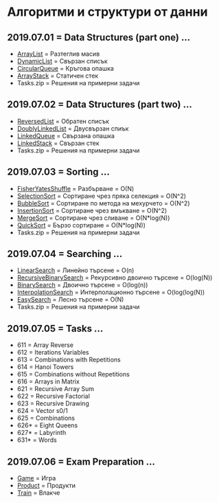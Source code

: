 # Алгоритми и структури от данни

## 2019.07.01 = Data Structures (part one) ...
- [ArrayList](2019.07.01/ArrayList) = Разтеглив масив
- [DynamicList](2019.07.01/DynamicList) = Свързан списък
- [CircularQueue](2019.07.01/CircularQueue) = Кръгова опашка
- [ArrayStack](2019.07.01/ArrayStack) = Статичен стек
- Tasks.zip = Решения на примерни задачи

## 2019.07.02 = Data Structures (part two) ...
- [ReversedList](2019.07.02/ReversedList) = Обратен списък
- [DoublyLinkedList](2019.07.02/DoublyLinkedList) = Двусвързан спиък
- [LinkedQueue](2019.07.02/LinkedQueue) =  Свързана опашка
- [LinkedStack](2019.07.02/LinkedStack) = Свързан стек
- Tasks.zip = Решения на примерни задачи

## 2019.07.03 = Sorting ...
- [FisherYatesShuffle](2019.07.03/FisherYatesShuffle) = Разбърване = О(N)
- [SelectionSort](2019.07.03/SelectionSort) = Сортиране чрез пряка селекция = О(N^2)
- [BubbleSort](2019.07.03/BubbleSort) = Сортиране по метода на мехурчето = О(N^2)
- [InsertionSort](2019.07.03/InsertionSort) = Сортиране чрез вмъкване = О(N^2)
- [MergeSort](2019.07.03/MergeSort) = Сортиране чрез сливане = O(N*log(N))
- [QuickSort](2019.07.03/QuickSort) = Бързо сортиране = O(N*log(N))
- Tasks.zip = Решения на примерни задачи

## 2019.07.04 = Searching ...
- [LinearSearch](2019.07.04/LinearSearch) = Линейно търсене = O(n)
- [RecursiveBinarySearch](2019.07.04/RecursiveBinarySearch) = Рекурсивно двоично търсене = O(log(N))
- [BinarySearch](2019.07.04/BinarySearch) = Двоично търсене = O(log(n))
- [InterpolationSearch](2019.07.04/InterpolationSearch) = Интерполационно търсене = O(log(log(N))
- [EasySearch](2019.07.04/EasySearch) = Лесно търсене = O(N)
- Tasks.zip = Решения на примерни задачи

## 2019.07.05 = Tasks ...
- 611 = Array Reverse
- 612 = Iterations Variables 
- 613 = Combinations with Repetitions
- 614 = Hanoi Towers
- 615 = Combinations without Repetitions
- 616 = Arrays in Matrix
- 621 = Recursive Array Sum
- 622 = Recursive Factorial
- 623 = Recursive Drawing
- 624 = Vector s0/1 
- 625 = Combinations
- 626* = Eight Queens
- 627* = Labyrinth
- 631* = Words

## 2019.07.06 = Exam Preparation ...
- [Game](2019.07.06/game.md) = Игра
- [Product](2019.07.06/product.md) = Продукти
- [Train](2019.07.06/train.md) = Влакче